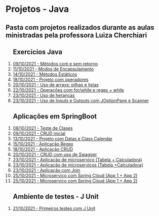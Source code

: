 <head>
<h1> Projetos - Java </h1>

<h2>Pasta com projetos realizados durante as aulas ministradas pela professora Luiza Cherchiari</h2>
</head>

<body>
   <ol> <h2>Exercicios Java</h2>
      <li> <a href="./03 - Methods">09/10/2021 - Métodos com e sem retorno</a></li>
      <li> <a href="./04 - Encapsulamento -AcessosPrivadosEPublicos">11/10/2021 - Modos de Encapsulamento</a></li>
      <li> <a href="./06 - Methods_Statics">14/10/2021 - Métodos Estáticos</a></li>
      <li> <a href="./09 - Java_operadores">18/10/2021 - Projeto com operadores</a></li>
      <li> <a href="./10 - Op_Arrays">20/10/2021 - Uso de arrays; pilhas e listas</a></li>
      <li> <a href="./12 - Operation_For">22/10/2021 - Operações com for/while e regex + while</a></li>
      <li> <a href="./13 - Sobrescrita">23/10/2021 - Uso de heranças</a></li>
      <li> <a href="./14 - InputOutput">23/10/2021 - Uso de Inputs e Outputs com JOptionPane e Scanner</a></li>
   </ol> 
   
   <ol> <h2>Aplicações em SpringBoot</h2>
      <li><a href="./02- AppClasses">08/10/2021 - Teste de Clases</a></li>
      <li><a href="./02 - AppCrud">09/10/2021 - CRUD inicial</a></li>
      <li><a href="./05 - App.Spring.Datas">13/10/2021 - Projeto com Datas e Class Calendar</a></li>
      <li><a href="./07 - Aplicacao - Regex">15/10/2021 - Aplicação Regex</a></li>
      <li><a href="./08 - Crud">18/10/2021 - Aplicação CRUD</a></li>
      <li><a href="./10 - crud-service">20/10/2021 - CRUD com uso de Swagger</a></li>
      <li><a href="./15-micro_tabela">23/10/2021 - Aplicação de microserviço (Tabela + Calculadora)</a></li>
      <li><a href="./15-micro_calculadora">23/10/2021 - Aplicação de microserviços (Tabela +Calculadora)</a></li>
      <li><a href="./16-join">23/10/2021 - Aplicação com Join</a></li>
      <li><a href="./17-app1-microservices">25/10/2021 - Microserviço com Spring Cloud (App 1 + App 2)</a></li>
      <li><a href="./17-app2-microservices">25/10/2021 - Microserviço com Spring Cloud (App 1 + App 2)</a></li>
   </ol>
   

   <ol> <h2>Ambiente de testes - J Unit</h2>
      <li><a href ="./Project_JUnit">21/10/2021 - Primeiros testes com J Unit</a></li>
   </ol>
</body>
